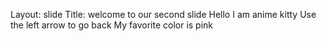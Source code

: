 Layout: slide
Title: welcome to our second slide
Hello I am anime kitty
Use the left arrow to go back
My favorite color is pink

